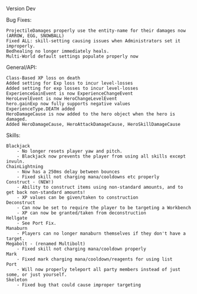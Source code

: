 Version Dev

Bug Fixes:

	ProjectileDamages properly use the entity-name for their damages now (ARROW, EGG, SNOWBALL)
	Fixed ALL: skill-setting causing issues when Administrators set it improperly.
	Bedhealing no longer immediately heals.
	Multi-World default settings populate properly now

General/API:

	Class-Based XP loss on death
	Added setting for Exp loss to incur level-losses
	Added setting for exp losses to incur level-losses
	ExperienceGainEvent is now ExperienceChangeEvent
	HeroLevelEvent is now HeroChangeLevelEvent
	hero.gainExp now fully supports negative values
	ExperienceType.DEATH added
	HeroDamageCause is now added to the hero object when the hero is damaged.
	Added HeroDamageCause, HeroAttackDamageCause, HeroSkillDamageCause

Skills:

	Blackjack
		- No longer resets player yaw and pitch.
		- Blackjack now prevents the player from using all skills except invuln.
	ChainLightning
		- Now has a 250ms delay between bounces
		- Fixed skill not charging mana/cooldowns etc properly
	Construct - (NEW!)
		- Ability to construct items using non-standard amounts, and to get back non-standard amounts!
		- XP values can be given/taken to construction
	Deconstruct
		- Can now be set to require the player to be targeting a Workbench
		- XP can now be granted/taken from deconstruction
	Hellgate
		- See Port Fix.
	Manaburn
		- Players can no longer manaburn themselves if they don't have a target.
	Megabolt - (renamed Multibolt)
		- Fixed skill not charging mana/cooldown properly
	Mark
		- Fixed mark charging mana/cooldown/reagents for using list
	Port
		- Will now properly teleport all party members instead of just some, or just yourself.
	Skeleton
		- Fixed bug that could cause improper targeting